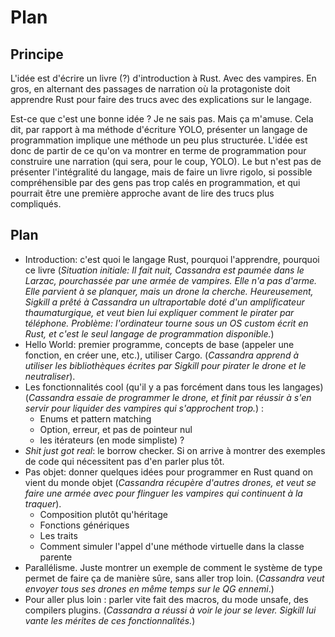 Plan 
====

Principe
--------

L'idée est d'écrire un livre (?) d'introduction à Rust. Avec des
vampires. En gros, en alternant des passages de narration où la
protagoniste doit apprendre Rust pour faire des trucs avec des
explications sur le langage.

Est-ce que c'est une bonne idée ? Je ne sais pas. Mais ça
m'amuse. Cela dit, par rapport à ma méthode d'écriture YOLO, présenter
un langage de programmation implique une méthode un peu plus
structurée. L'idée est donc de partir de ce qu'on va montrer en terme
de programmation pour construire une narration (qui sera, pour le
coup, YOLO). Le but n'est pas de présenter l'intégralité du langage,
mais de faire un livre rigolo, si possible compréhensible par des gens
pas trop calés en programmation, et qui pourrait être une première
approche avant de lire des trucs plus compliqués. 

Plan
----

* Introduction: c'est quoi le langage Rust, pourquoi l'apprendre,
  pourquoi ce livre (*Situation initiale: Il fait nuit, Cassandra est
  paumée dans le Larzac, pourchassée par une armée de vampires. Elle
  n'a pas d'arme. Elle parvient à se planquer, mais un drone la
  cherche. Heureusement, Sigkill a prêté à Cassandra un ultraportable
  doté d'un amplificateur thaumaturgique, et veut bien lui expliquer
  comment le pirater par téléphone. Problème: l'ordinateur tourne sous
  un OS custom écrit en Rust, et c'est le seul langage de
  programmation disponible.*)
* Hello World: premier programme, concepts de base (appeler une
  fonction, en créer une, etc.), utiliser Cargo. (*Cassandra apprend à
  utiliser les bibliothèques écrites par Sigkill pour pirater le drone
  et le neutraliser*).
* Les fonctionnalités cool (qu'il y a pas forcément dans tous les
  langages) (*Cassandra essaie de programmer le drone, et finit par
  réussir à s'en servir pour liquider des vampires qui s'approchent trop.*) :
  * Enums et pattern matching
  * Option, erreur, et pas de pointeur nul
  * les itérateurs (en mode simpliste) ?
* *Shit just got real*: le borrow checker. Si on arrive à montrer des
  exemples de code qui nécessitent pas d'en parler plus tôt.
* Pas objet: donner quelques idées pour programmer en Rust quand on
  vient du monde objet (*Cassandra récupère d'autres drones, et veut
  se faire une armée avec pour flinguer les vampires qui continuent à
  la traquer*).
  * Composition plutôt qu'héritage 
  * Fonctions génériques
  * Les traits
  * Comment simuler l'appel d'une méthode virtuelle dans la classe parente
* Parallélisme. Juste montrer un exemple de comment le
  système de type permet de faire ça de manière sûre, sans aller trop
  loin. (*Cassandra veut envoyer tous ses drones en même temps sur le
  QG ennemi*.)
* Pour aller plus loin : parler vite fait des macros, du mode unsafe,
  des compilers plugins. (*Cassandra a réussi à voir le jour se
  lever. Sigkill lui vante les mérites de ces fonctionnalités.*)
